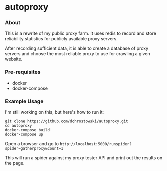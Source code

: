 # autoproxy


### About

This is a rewrite of my public proxy farm.  It uses redis to record and store reliability statistics for publicly available proxy servers.

After recording sufficient data, it is able to create a database of proxy servers and choose the most reliable proxy to use for crawling a given website.

### Pre-requisites
* docker
* docker-compose

### Example Usage

I'm still working on this, but here's how to run it:

```
git clone https://github.com/dchrostowski/autoproxy.git
cd autoproxy
docker-compose build
docker-compose up
```
Open a browser and go to `http://localhost:5000/runspider?spider=gatherproxy&count=1`

This will run a spider against my proxy tester API and print out the results on the page.




